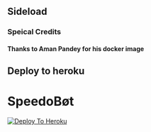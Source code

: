 ## Sideload

### Speical Credits
#### Thanks to Aman Pandey for his docker image

## Deploy to heroku 
# SpeedoBøt

[![Deploy To Heroku](https://www.herokucdn.com/deploy/button.svg)](https://heroku.com/deploy?template=https://github.com/ForbiddenLinkers/Sideload)
 
